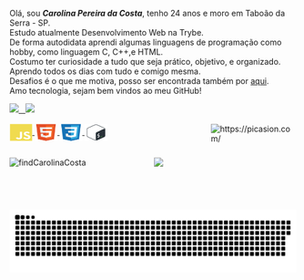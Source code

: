 Olá, sou **_Carolina Pereira da Costa_**, tenho 24 anos e moro em Taboão da Serra - SP.<br/>
Estudo atualmente Desenvolvimento Web na Trybe.<br/>
De forma autodidata aprendi algumas linguagens de programação como hobby, como linguagem C, C++,e HTML.<br/>
Costumo ter curiosidade a tudo que seja prático, objetivo, e organizado. Aprendo todos os dias com tudo e comigo mesma.<br/>
Desafios é o que me motiva, posso ser encontrada também por [aqui](https://www.linkedin.com/in/carolinapereiradacosta/).<br/>
Amo tecnologia, sejam bem vindos ao meu GitHub!<br/>
<div>

<div>
  <a href="https://github.com/findCarolinaCosta">
  <img height="180em" src="https://github-readme-stats.vercel.app/api?username=findCarolinaCosta&show_icons=true&theme=midnight-purple&include_all_commits=true&count_private=true"/> &nbsp;
  <img height="180em" src="https://github-readme-stats.vercel.app/api/top-langs/?username=findCarolinaCosta&layout=demo&langs_count=7&theme=midnight-purple"/>
</div>
<div style="display: inline_block"><br>
  <img align="center" alt="Carol-Js" height="30" width="40" src="https://raw.githubusercontent.com/devicons/devicon/master/icons/javascript/javascript-plain.svg">
  <img align="center" alt="Carol-HTML" height="30" width="40" src="https://raw.githubusercontent.com/devicons/devicon/master/icons/html5/html5-original.svg">
  <img align="center" alt="Carol-CSS" height="30" width="40" src="https://raw.githubusercontent.com/devicons/devicon/master/icons/css3/css3-original.svg">
   <img align="center" alt="Carol-BASH" height="30" width="40" src="https://raw.githubusercontent.com/devicons/devicon/9f4f5cdb393299a81125eb5127929ea7bfe42889/icons/bash/bash-original.svg">
  <a href="https://picasion.com/"><img align="right" src="https://i.picasion.com/pic91/dcf1f8b761cdfb472e271967f0142075.gif" width="150" height="150" border="0" alt="https://picasion.com/" /></a><br /><a 
 </div>
  
## 
  
<div>
  <img width="100px" src="https://komarev.com/ghpvc/?username=findCarolinaCosta&color=green" alt="findCarolinaCosta" />
 <a href="https://www.linkedin.com/in/carolinapereiradacosta/" target="_blank"><img align="right" src="https://img.shields.io/badge/-LinkedIn-%230077B5?style=for-the-badge&logo=linkedin&logoColor=white"  width="100px" target="_blank"></a>

 ![Snake animation](https://github.com/findCarolinaCosta/findCarolinaCosta/blob/output/github-contribution-grid-snake.svg)
</div>
